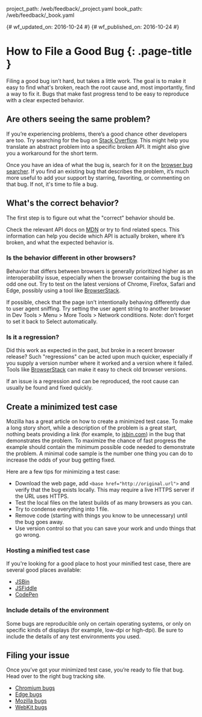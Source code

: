 project_path: /web/feedback/_project.yaml book_path: /web/feedback/_book.yaml

{# wf_updated_on: 2016-10-24 #} {# wf_published_on: 2016-10-24 #}

# How to File a Good Bug {: .page-title }

Filing a good bug isn’t hard, but takes a little work. The goal is to make it easy to find what's broken, reach the root cause and, most importantly, find a way to fix it. Bugs that make fast progress tend to be easy to reproduce with a clear expected behavior.

## Are others seeing the same problem?

If you’re experiencing problems, there’s a good chance other developers are too. Try searching for the bug on [Stack Overflow](http://stackoverflow.com/). This might help you translate an abstract problem into a specific broken API. It might also give you a workaround for the short term.

Once you have an idea of what the bug is, search for it on the [browser bug searcher](/web/feedback/). If you find an existing bug that describes the problem, it’s much more useful to add your support by starring, favoriting, or commenting on that bug. If not, it's time to file a bug.

## What's the correct behavior?

The first step is to figure out what the "correct" behavior should be.

Check the relevant API docs on [MDN](https://developer.mozilla.org/) or try to find related specs. This information can help you decide which API is actually broken, where it’s broken, and what the expected behavior is.

### Is the behavior different in other browsers?

Behavior that differs between browsers is generally prioritized higher as an interoperability issue, especially when the browser containing the bug is the odd one out. Try to test on the latest versions of Chrome, Firefox, Safari and Edge, possibly using a tool like [BrowserStack](https://www.browserstack.com/).

If possible, check that the page isn't intentionally behaving differently due to user agent sniffing. Try setting the user agent string to another browser in Dev Tools > Menu > More Tools > Network conditions. Note: don’t forget to set it back to Select automatically.

### Is it a regression?

Did this work as expected in the past, but broke in a recent browser release? Such "regressions" can be acted upon much quicker, especially if you supply a version number where it worked and a version where it failed. Tools like [BrowserStack](https://www.browserstack.com/) can make it easy to check old browser versions.

If an issue is a regression and can be reproduced, the root cause can usually be found and fixed quickly.

## Create a minimized test case

Mozilla has a great article on how to create a minimized test case. To make a long story short, while a description of the problem is a great start, nothing beats providing a link (for example, to [jsbin.com](https://jsbin.com/)) in the bug that demonstrates the problem. To maximize the chance of fast progress the example should contain the minimum possible code needed to demonstrate the problem. A minimal code sample is the number one thing you can do to increase the odds of your bug getting fixed.

Here are a few tips for minimizing a test case:

* Download the web page, add `<base href="http://original.url">` and verify that the bug exists locally. This may require a live HTTPS server if the URL uses HTTPS.
* Test the local files on the latest builds of as many browsers as you can.
* Try to condense everything into 1 file.
* Remove code (starting with things you know to be unnecessary) until the bug goes away.
* Use version control so that you can save your work and undo things that go wrong.

### Hosting a minified test case

If you're looking for a good place to host your minified test case, there are several good places available:

* [JSBin](https://jsbin.com)
* [JSFiddle](https://jsfiddle.net)
* [CodePen](https://codepen.io)

### Include details of the environment

Some bugs are reproducible only on certain operating systems, or only on specific kinds of displays (for example, low-dpi or high-dpi). Be sure to include the details of any test environments you used.

## Filing your issue

Once you’ve got your minimized test case, you’re ready to file that bug. Head over to the right bug tracking site.

* [Chromium bugs](https://crbug.com)
* [Edge bugs](https://developer.microsoft.com/en-us/microsoft-edge/platform/issues/)
* [Mozilla bugs](https://bugzilla.mozilla.org/)
* [WebKit bugs](https://bugs.webkit.org/)